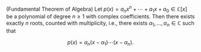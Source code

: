 (Fundamental Theorem of Algebra) Let $p(x) = a_n x^n + \cdots + a_1 x + a_0 \in \mathbb{C}[x]$ be a polynomial of degree $n \geq 1$ with complex coefficients. Then there exists exactly $n$ roots, counted with multiplicity, i.e., there exists $\alpha_1, \ldots, \alpha_n \in \mathbb{C}$ such that

$$
p(x) = a_n (x - \alpha_1) \cdots (x - \alpha_n).
$$
